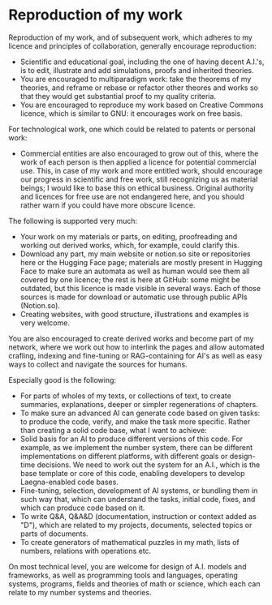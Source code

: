 # Reproduction of my work

Reproduction of my work, and of subsequent work, which adheres to my licence and principles of collaboration, generally encourage reproduction:
- Scientific and educational goal, including the one of having decent A.I.'s, is to edit, illustrate and add simulations, proofs and inherited theories.
- You are encouraged to multiparadigm work: take the theorems of my theories, and reframe or rebase or refactor other theores and works so that they would get substantial proof to my quality criteria.
- You are encouraged to reproduce my work based on Creative Commons licence, which is similar to GNU: it encourages work on free basis.

For technological work, one which could be related to patents or personal work:
- Commercial entities are also encouraged to grow out of this, where the work of each person is then applied a licence for potential commercial use. This, in case of my work and more entitled work, should encourage our progress in scientific and free work, still recognizing us as material beings; I would like to base this on ethical business. Original authority and licences for free use are not endangered here, and you should rather warn if you could have more obscure licence.

The following is supported very much:
- Your work on my materials or parts, on editing, proofreading and working out derived works, which, for example, could clarify this.
- Download any part, my main website or notion.so site or repositories here or the Hugging Face page; materials are mostly present in Hugging Face to make sure an automata as well as human would see them all covered by one licence; the rest is here at GitHub: some might be outdated, but this licence is made visible in several ways. Each of those sources is made for download or automatic use through public APIs (Notion.so).
- Creating websites, with good structure, illustrations and examples is very welcome.

You are also encouraged to create derived works and become part of my network, where we work out how to interlink the pages and allow automated crafling, indexing and fine-tuning or RAG-containing for AI's as well as easy ways to collect and navigate the sources for humans.

Especially good is the following:
- For parts of wholes of my texts, or collections of text, to create summaries, explanations, deeper or simpler regenerations of chapters.
- To make sure an advanced AI can generate code based on given tasks: to produce the code, verify, and make the task more specific. Rather than creating a solid code base, what I want to achieve:
 - Solid basis for an AI to produce different versions of this code. For example, as we implement the number system, there can be different implementations on different platforms, with different goals or design-time decisions. We need to work out the system for an A.I., which is the base template or core of this code, enabling developers to develop Laegna-enabled code bases.
 - Fine-tuning, selection, development of AI systems, or bundling them in such way that, which can understand the tasks, initial code, fixes, and which can produce code based on it.
- To write Q&A, Q&A&D (documentation, instruction or context added as "D"), which are related to my projects, documents, selected topics or parts of documents.
- To create generators of mathematical puzzles in my math, lists of numbers, relations with operations etc.

On most technical level, you are welcome for design of A.I. models and frameworks, as well as programming tools and languages, operating systems, programs, fields and theories of math or science, which each can relate to my number systems and theories.

